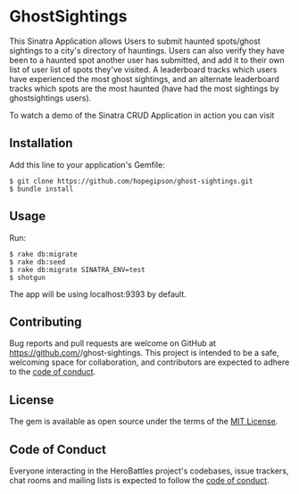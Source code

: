 
# GhostSightings

This Sinatra Application allows Users to submit haunted spots/ghost sightings to a city's directory of hauntings. Users can also verify they have been to a haunted spot another user has submitted, and add it to their own list of user list of spots they've visited. A leaderboard tracks which users have experienced the most ghost sightings, and an alternate leaderboard tracks which spots are the most haunted (have had the most sightings by ghostsightings users).


To watch a demo of the Sinatra CRUD Application in action you can visit 

## Installation

Add this line to your application's Gemfile:

    $ git clone https://github.com/hopegipson/ghost-sightings.git
    $ bundle install

## Usage

Run:

    $ rake db:migrate
    $ rake db:seed
    $ rake db:migrate SINATRA_ENV=test
    $ shotgun

The app will be using localhost:9393 by default.


## Contributing

Bug reports and pull requests are welcome on GitHub at https://github.com/<hopegipson>/ghost-sightings. This project is intended to be a safe, welcoming space for collaboration, and contributors are expected to adhere to the [code of conduct](https://github.com/hopegipson/ghost-sightings/blob/master/CODE_OF_CONDUCT.md).


## License

The gem is available as open source under the terms of the [MIT License](https://opensource.org/licenses/MIT).

## Code of Conduct

Everyone interacting in the HeroBattles project's codebases, issue trackers, chat rooms and mailing lists is expected to follow the [code of conduct](https://github.com/hopegipson/ghost-sightings/blob/master/CODE_OF_CONDUCT.md).